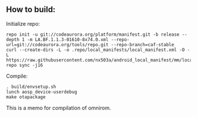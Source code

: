 
How to build:
-------------

Initialize repo:

    repo init -u git://codeaurora.org/platform/manifest.git -b release --depth 1 -m LA.BF.1.1.3-01610-8x74.0.xml --repo-url=git://codeaurora.org/tools/repo.git --repo-branch=caf-stable
    curl --create-dirs -L -o .repo/local_manifests/local_manifest.xml -O -L https://raw.githubusercontent.com/nx503a/android_local_manifest/mm/local_manifest.xml
    repo sync -j16

Compile:

    . build/envsetup.sh
    lunch aosp_device-userdebug
    make otapackage

This is a memo for compilation of omnirom.
